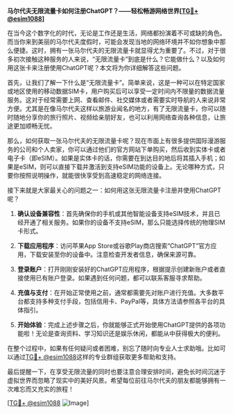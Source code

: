 **马尔代夫无限流量卡如何注册ChatGPT？——轻松畅游网络世界[[TG💪+ @esim1088](https://t.me/s/esim1088)]**

在当今这个数字化的时代，无论是工作还是生活，网络都扮演着不可或缺的角色。而当你来到美丽的马尔代夫度假时，可能会发现当地的网络环境并不如你想象中那么便捷。这时，拥有一张马尔代夫的无限流量卡就显得尤为重要了。不过，对于很多初次接触这种服务的人来说，“无限流量卡”到底是什么？它能做什么？以及如何用这张卡来注册使用ChatGPT呢？本文将为你详细解答这些问题。

首先，让我们了解一下什么是“无限流量卡”。简单来说，这是一种可以在特定国家或地区使用的移动数据SIM卡，用户购买后可以享受一定时间内不限量的数据流量服务。这对于经常需要上网、查看邮件、社交媒体或者需要实时导航的人来说非常方便。尤其是在像马尔代夫这样以旅游业闻名的地方，有了无限流量卡，你可以随时随地分享你的旅行照片、视频给亲朋好友，也可以利用网络查询各种信息，让旅途更加顺畅无忧。

那么，如何获取一张马尔代夫的无限流量卡呢？现在市面上有很多提供国际漫游服务的公司和个人卖家，你可以通过他们的官方网站下单购买，然后收到实体卡或者电子卡（即eSIM）。如果是实体卡的话，你需要在到达目的地后将其插入手机；如果是eSIM，则可以直接下载并激活到支持eSIM功能的设备上。无论哪种方式，只要你按照说明操作，就能很快享受到高速稳定的网络连接。

接下来就是大家最关心的问题之一：如何用这张无限流量卡注册并使用ChatGPT呢？

1. **确认设备兼容性**：首先确保你的手机或其他智能设备支持eSIM技术，并且已经开通了相关服务。如果你的设备不支持eSIM，那么只能选择传统的物理SIM卡形式。

2. **下载应用程序**：访问苹果App Store或谷歌Play商店搜索“ChatGPT”官方应用，下载安装至你的设备中。注意检查开发者信息，确保来源可靠。

3. **登录账户**：打开刚刚安装好的ChatGPT应用程序，根据提示创建新账户或者直接使用已有账户登录。如果遇到任何问题，都可以联系客服寻求帮助。

4. **充值与支付**：在开始正常使用之前，通常都需要先对账户进行充值。大多数平台都支持多种支付手段，包括信用卡、PayPal等，具体方法请参照各平台的具体指引。

5. **开始体验**：完成上述步骤之后，你就能够正式开始使用ChatGPT提供的各项功能啦！无论是查询资料、学习知识还是娱乐休闲，都能从中获得极大的便利。

在整个过程中，如果有任何疑问或者困难，别忘了随时向专业人士求助哦。比如可以通过[TG💪+ @esim1088](https://t.me/s/esim1088)这样的专业群组获取更多帮助和支持。

最后提醒一下，在享受无限流量的同时也要注意合理安排时间，避免长时间沉迷于虚拟世界而忽略了现实中的美好风景。希望每位前往马尔代夫的朋友都能够拥有一次难忘而又充实的旅程！

[[TG💪+ @esim1088](https://t.me/s/esim1088) ![Image](https://i.postimg.cc/4NQfJmqS/Snipaste-2025-05-13-00-14-12.png)]